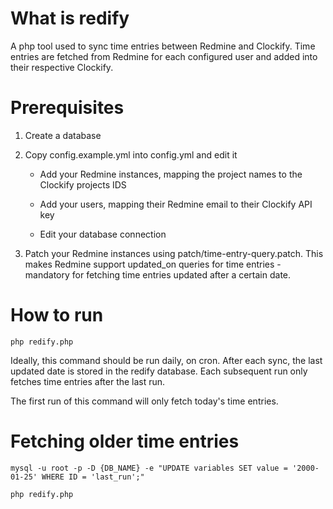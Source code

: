 # What is redify

A php tool used to sync time entries between Redmine and Clockify. Time entries are fetched from Redmine for each configured user and added into their respective Clockify.

# Prerequisites

1. Create a database

2. Copy config.example.yml into config.yml and edit it

    * Add your Redmine instances, mapping the project names to the Clockify projects IDS

    * Add your users, mapping their Redmine email to their Clockify API key

    * Edit your database connection

3. Patch your Redmine instances using patch/time-entry-query.patch. This makes Redmine support updated_on queries for time entries - mandatory for fetching time entries updated after a certain date.

# How to run

`php redify.php`

Ideally, this command should be run daily, on cron. After each sync, the last updated date is stored in the redify database. Each subsequent run only fetches time entries after the last run.

The first run of this command will only fetch today's time entries.

# Fetching older time entries

`mysql -u root -p -D {DB_NAME} -e "UPDATE variables SET value = '2000-01-25' WHERE ID = 'last_run';"`

`php redify.php`
